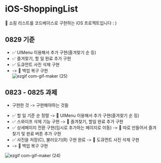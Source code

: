# iOS-ShoppingList
🛒 쇼핑 리스트를 코드베이스로 구현하는 iOS 프로젝트입니다 : )

## 0829 기준
- ✅ UIMenu 이용해서 추가 구현(즐겨찾기 순 등)<br>
- ✅ 즐겨찾기, 할 일 완료 추가 구현 <br>
- ✅ 도큐먼트 사진 삭제 구현<br>
-  -> 🦺 백업 복구 구현 <br>
![ezgif com-gif-maker (25)](https://user-images.githubusercontent.com/50474006/187086292-715b1642-ddbe-4ee0-930a-83b23e44fcee.gif)


## 0823 - 0825 과제
* 구현한 것 -> 구현해야하는 것들 <br>
- ✅ 할 일 기준 순 정렬 -> 🦺 UIMenu 이용해서 추가 구현(즐겨찾기 순 등)<br>
- ✅ 스와이프 삭제 기능 구현 -> 🦺 즐겨찾기, 할일 완료 추가 구현 <br>
- ✅ 상세페이지 전환 구현(임시로 추가하는 페이지로 이동) -> 🦺 따로 만들어서 즐겨찾기 및 완료 버튼 추가 구현<br>
- ✅ 사진을 저장(C), 불러오기(R) 구현 완료 -> 🦺 도큐먼트 사진 삭제 구현<br>
-  -> 🦺 백업 복구 구현 <br>

![ezgif com-gif-maker (24)](https://user-images.githubusercontent.com/50474006/186751176-d86bcf4d-35d7-41e8-aed0-d3b989ea3453.gif)

